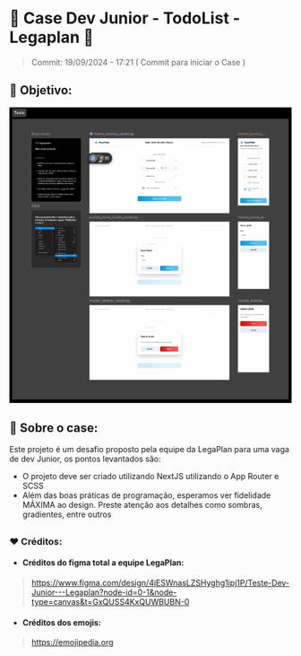 # 📝 Case Dev Junior - TodoList - Legaplan 📝

> Commit: 19/09/2024 - 17:21 ( Commit para iniciar o Case )

## 💭 Objetivo:
!['Foto do figma do desafio proposto'](/src/assets/prototype.png)

## 📌 Sobre o case:
Este projeto é um desafio proposto pela equipe da LegaPlan para uma vaga de dev Junior, os pontos levantados são:
- O projeto deve ser criado utilizando NextJS utilizando o App Router e SCSS
- Além das boas práticas de programação, esperamos ver fidelidade MÁXIMA ao design. Preste atenção aos detalhes como sombras, gradientes, entre outros

##

### ❤️ Créditos:

- #### Créditos do figma total a equipe LegaPlan:
> <a href="https://www.figma.com/design/4iESWnasLZSHyghg1ipj1P/Teste-Dev-Junior---Legaplan?node-id=0-1&node-type=canvas&t=GxQUSS4KxQUWBUBN-0" target="_blank">https://www.figma.com/design/4iESWnasLZSHyghg1ipj1P/Teste-Dev-Junior---Legaplan?node-id=0-1&node-type=canvas&t=GxQUSS4KxQUWBUBN-0</a>

- #### Créditos dos emojis: 
> <a href="https://emojipedia.org" target="_blank">https://emojipedia.org</a>